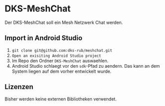 # DKS-MeshChat
Der DKS-MeshChat soll ein Mesh Netzwerk Chat werden.

## Import in Android Studio
1. `git clone git@github.com:dks-rub/meshchat.git`
2. `Open an exisiting Android Studio project`
  3. Im Repo den Ordner `DKS-MeshChat` auswaehlen.
4. Android Studio schlaegt vor den `sdk`-Pfad zu aendern. Das kann an dem System liegen auf dem vorher entwickelt wurde.

## Lizenzen
Bisher werden keine externen Bibliotheken verwendet.
